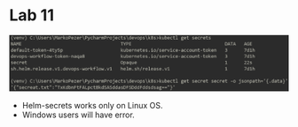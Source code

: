 # Lab 11

![image_1](https://github.com/peki453/dev_ops/blob/main/k8s/images/create.PNG?raw=true)

- Helm-secrets works only on Linux OS.
- Windows users will have error.
